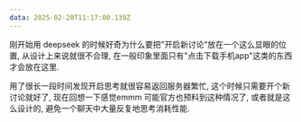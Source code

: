 ```yaml
---
data: 2025-02-20T11:17:00.139Z
---
```


刚开始用 deepseek 的时候好奇为什么要把"开启新讨论"放在一个这么显眼的位置, 从设计上来说就很不合理, 在一般印象里面只有"点击下载手机app"这类的东西才会放在这里.

用了很长一段时间发现开启思考就很容易返回服务器繁忙, 这个时候只需要开个新讨论就好了, 现在回想一下感觉emmm 可能官方也预料到这种情况了, 或者就是这么设计的, 避免一个聊天中大量反复地思考消耗性能.